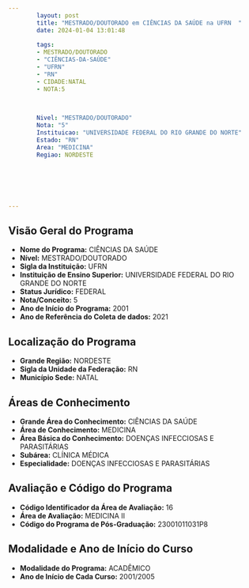 ```yaml
---
        layout: post
        title: "MESTRADO/DOUTORADO em CIÊNCIAS DA SAÚDE na UFRN  "
        date: 2024-01-04 13:01:48
     
        tags:
        - MESTRADO/DOUTORADO
        - "CIÊNCIAS-DA-SAÚDE"
        - "UFRN"
        - "RN"
        - CIDADE:NATAL
        - NOTA:5
        
       

        Nivel: "MESTRADO/DOUTORADO"
        Nota: "5"
        Instituicao: "UNIVERSIDADE FEDERAL DO RIO GRANDE DO NORTE"
        Estado: "RN"
        Area: "MEDICINA"
        Regiao: NORDESTE
        
        
        
        
        
        
---
```

## Visão Geral do Programa
- **Nome do Programa:** CIÊNCIAS DA SAÚDE
- **Nível:** MESTRADO/DOUTORADO
- **Sigla da Instituição:** UFRN
- **Instituição de Ensino Superior:** UNIVERSIDADE FEDERAL DO RIO GRANDE DO NORTE
- **Status Jurídico:** FEDERAL
- **Nota/Conceito:** 5
- **Ano de Início do Programa:** 2001
- **Ano de Referência do Coleta de dados:** 2021

## Localização do Programa
- **Grande Região:** NORDESTE
- **Sigla da Unidade da Federação:** RN
- **Município Sede:** NATAL

## Áreas de Conhecimento
- **Grande Área do Conhecimento:** CIÊNCIAS DA SAÚDE
- **Área de Conhecimento:** MEDICINA
- **Área Básica do Conhecimento:** DOENÇAS INFECCIOSAS E PARASITÁRIAS
- **Subárea:** CLÍNICA MÉDICA
- **Especialidade:** DOENÇAS INFECCIOSAS E PARASITÁRIAS

## Avaliação e Código do Programa
- **Código Identificador da Área de Avaliação:** 16
- **Área de Avaliação:** MEDICINA II
- **Código do Programa de Pós-Graduação:** 23001011031P8


## Modalidade e Ano de Início do Curso
- **Modalidade do Programa:** ACADÊMICO
- **Ano de Início de Cada Curso:** 2001/2005
